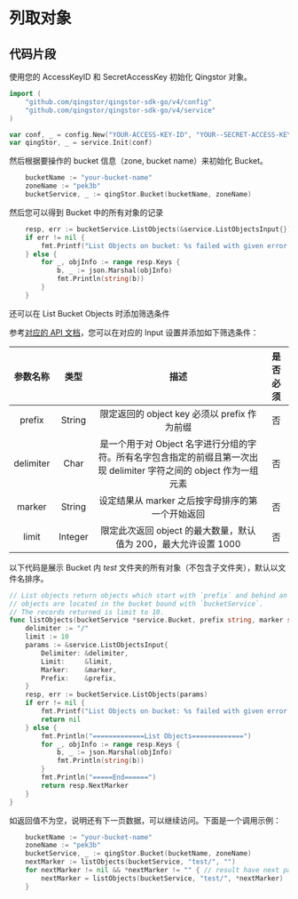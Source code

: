 # 列取对象

## 代码片段

使用您的 AccessKeyID 和 SecretAccessKey 初始化 Qingstor 对象。

```go
import (
	"github.com/qingstor/qingstor-sdk-go/v4/config"
	"github.com/qingstor/qingstor-sdk-go/v4/service"
)

var conf, _ = config.New("YOUR-ACCESS-KEY-ID", "YOUR--SECRET-ACCESS-KEY")
var qingStor, _ = service.Init(conf)
```

然后根据要操作的 bucket 信息（zone, bucket name）来初始化 Bucket。

```go
	bucketName := "your-bucket-name"
	zoneName := "pek3b"
	bucketService, _ := qingStor.Bucket(bucketName, zoneName)
```

然后您可以得到 Bucket 中的所有对象的记录

```go
    resp, err := bucketService.ListObjects(&service.ListObjectsInput{})
    if err != nil {
        fmt.Printf("List Objects on bucket: %s failed with given error: %s\n", bucketName, err)
    } else {
        for _, objInfo := range resp.Keys {
            b, _ := json.Marshal(objInfo)
            fmt.Println(string(b))
        }
    }
```

还可以在 List Bucket Objects 时添加筛选条件

参考[对应的 API 文档](https://docsv4.qingcloud.com/user_guide/storage/object_storage/api/bucket/basic_opt/get/)，您可以在对应的 Input 设置并添加如下筛选条件：

|   参数名称    |   类型    |                                   描述                                    | 是否必须 |
|:---------:|:-------:|:-----------------------------------------------------------------------:|:----:|
|  prefix   | String  |                    限定返回的 object key 必须以 prefix 作为前缀                     |  否   |
| delimiter |  Char   | 是一个用于对 Object 名字进行分组的字符。所有名字包含指定的前缀且第一次出现 delimiter 字符之间的 object 作为一组元素 |  否   |
|  marker   | String  |                      设定结果从 marker 之后按字母排序的第一个开始返回                       |  否   |
|   limit   | Integer |                限定此次返回 object 的最大数量，默认值为 200，最大允许设置 1000                 |  否   |

以下代码是展示 Bucket 内 *test* 文件夹的所有对象（不包含子文件夹），默认以文件名排序。

```go
// List objects return objects which start with `prefix` and behind an object named `marker`.
// objects are located in the bucket bound with `bucketService`.
// The records returned is limit to 10.
func listObjects(bucketService *service.Bucket, prefix string, marker string) *string {
	delimiter := "/"
	limit := 10
	params := &service.ListObjectsInput{
		Delimiter: &delimiter,
		Limit:     &limit,
		Marker:    &marker,
		Prefix:    &prefix,
	}
	resp, err := bucketService.ListObjects(params)
	if err != nil {
		fmt.Printf("List Objects on bucket: %s failed with given error: %s\n", *bucketService.Properties.BucketName, err)
		return nil
	} else {
		fmt.Println("=============List Objects=============")
		for _, objInfo := range resp.Keys {
			b, _ := json.Marshal(objInfo)
			fmt.Println(string(b))
		}
		fmt.Println("=====End======")
		return resp.NextMarker
	}
}
```

如返回值不为空，说明还有下一页数据，可以继续访问。下面是一个调用示例：

```go
	bucketName := "your-bucket-name"
	zoneName := "pek3b"
	bucketService, _ := qingStor.Bucket(bucketName, zoneName)
	nextMarker := listObjects(bucketService, "test/", "")
	for nextMarker != nil && *nextMarker != "" { // result have next page
		nextMarker = listObjects(bucketService, "test/", *nextMarker)
	}
```